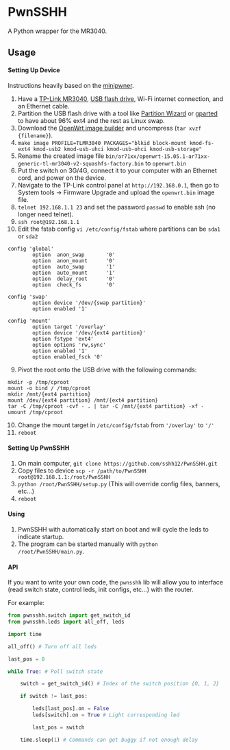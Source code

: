 
# PwnSSHH

A Python wrapper for the MR3040.

## Usage

#### Setting Up Device
Instructions heavily based on the [minipwner](http://www.minipwner.com/index.php/build-one).
1. Have a [TP-Link MR3040](https://www.amazon.com/gp/product/B0088PPFP4/), [USB flash drive](https://www.amazon.com/gp/product/B005FYNSZA/), Wi-Fi internet connection, and an Ethernet cable.
2. Partition the USB flash drive with a tool like [Partition Wizard](https://www.partitionwizard.com/) or [gparted](http://gparted.org/)
to have about 96% ext4 and the rest as Linux swap.
3. Download the [OpenWrt image builder](https://downloads.openwrt.org/chaos_calmer/15.05.1/ar71xx/generic/OpenWrt-ImageBuilder-15.05.1-ar71xx-generic.Linux-x86_64.tar.bz2)
and uncompress (```tar xvzf {filename}```).
4. ```make image PROFILE=TLMR3040 PACKAGES="blkid block-mount kmod-fs-ext4 kmod-usb2 kmod-usb-uhci kmod-usb-ohci kmod-usb-storage"```
5. Rename the created image file ```bin/ar71xx/openwrt-15.05.1-ar71xx-generic-tl-mr3040-v2-squashfs-factory.bin``` to ```openwrt.bin```
6. Put the switch on 3G/4G, connect it to your computer with an Ethernet cord, and power on the device.
5. Navigate to the TP-Link control panel at ```http://192.168.0.1```, then go to System tools -> Firmware Upgrade and upload the ```openwrt.bin``` image file.
6. ```telnet 192.168.1.1 23``` and set the password ```passwd``` to enable ssh (no longer need telnet).
7. ```ssh root@192.168.1.1```
8. Edit the fstab config ```vi /etc/config/fstab``` where partitions can be ```sda1``` or ```sda2```
```
config 'global'
        option  anon_swap       '0'
        option  anon_mount      '0'
        option  auto_swap       '1'
        option  auto_mount      '1'
        option  delay_root      '0'
        option  check_fs        '0'

config 'swap'
        option device '/dev/{swap partition}'
        option enabled '1'

config 'mount'
        option target '/overlay'
        option device '/dev/{ext4 partition}'
        option fstype 'ext4'
        option options 'rw,sync'
        option enabled '1'
        option enabled_fsck '0'
```
9. Pivot the root onto the USB drive with the following commands:
```
mkdir -p /tmp/cproot
mount -o bind / /tmp/cproot
mkdir /mnt/{ext4 partition}
mount /dev/{ext4 partition} /mnt/{ext4 partition}
tar -C /tmp/cproot -cvf - . | tar -C /mnt/{ext4 partition} -xf -
umount /tmp/cproot
```
10. Change the mount target in ```/etc/config/fstab``` from ```'/overlay'``` to ```'/'```
11. ```reboot```

#### Setting Up PwnSSHH
1. On main computer, ```git clone https://github.com/sshh12/PwnSSHH.git```
2. Copy files to device ```scp -r /path/to/PwnSSHH root@192.168.1.1:/root/PwnSSHH```
3. ```python /root/PwnSSHH/setup.py``` (This will override config files, banners, etc...)
4. ```reboot```

#### Using
1. PwnSSHH with automatically start on boot and will cycle the leds to indicate startup.
2. The program can be started manually with ```python /root/PwnSSHH/main.py```.

#### API
If you want to write your own code, the ```pwnsshh``` lib will allow you to interface
(read switch state, control leds, init configs, etc...) with the router.

For example:
```python
from pwnsshh.switch import get_switch_id
from pwnsshh.leds import all_off, leds

import time

all_off() # Turn off all leds

last_pos = 0

while True: # Poll switch state

    switch = get_switch_id() # Index of the switch position {0, 1, 2}

    if switch != last_pos:

        leds[last_pos].on = False
        leds[switch].on = True # Light corresponding led

        last_pos = switch

    time.sleep(1) # Commands can get buggy if not enough delay
```
